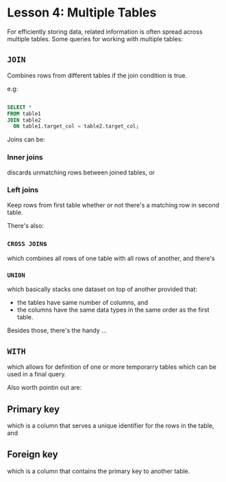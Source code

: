 # Lesson 4: Multiple Tables

For efficiently storing data, related information is often spread across multiple tables. Some queries for working with multiple tables:

## `JOIN`

Combines rows from different tables if the join condition is true.

e.g:

```sql

SELECT *
FROM table1
JOIN table2
  ON table1.target_col = table2.target_col;

```
Joins can be: 

### Inner joins

discards unmatching rows between joined tables, or

### Left joins

Keep rows from first table whether or not there's a matching row in second table.

There's also:

### `CROSS JOIN`s

which combines all rows of one table with all rows of another, and there's

### `UNION`

which basically stacks one dataset on top of another provided that:

* the tables have same number of columns, and
* the columns have the same data types in the same order as the first table.

Besides those, there's the handy ...

## `WITH`

which allows for definition of one or more temporarry tables which can be used in a final query.

Also worth pointin out are:

## Primary key

which is a column that serves a unique identifier for the rows in the table, and 

## Foreign key

which is a column that contains the primary key to another table.